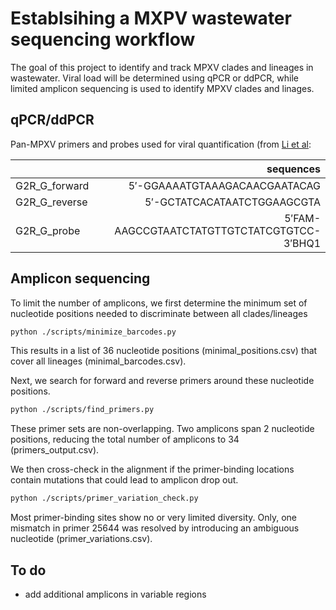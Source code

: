 # Establsihing a MXPV wastewater sequencing workflow

The goal of this project to identify and track MPXV clades and lineages in wastewater. Viral load will be determined using qPCR or ddPCR, while limited amplicon sequencing is used to identify MPXV clades and linages.


## qPCR/ddPCR

Pan-MPXV primers and probes used for viral quantification (from [Li et al](https://doi.org/10.1016/j.jviromet.2010.07.012):

| 		                                          |   sequences			 						 |
|:------------------------------------------------|---------------------------------------------:|
| G2R_G_forward                                   |  5′-GGAAAATGTAAAGACAACGAATACAG 				 |
| G2R_G_reverse                                	  |  5′-GCTATCACATAATCTGGAAGCGTA 				 |
| G2R_G_probe                                	  |  5′FAM-AAGCCGTAATCTATGTTGTCTATCGTGTCC-3′BHQ1 |


## Amplicon sequencing

To limit the number of amplicons, we first determine the minimum set of nucleotide positions needed to discriminate between all clades/lineages
```sh
python ./scripts/minimize_barcodes.py
```
This results in a list of 36 nucleotide positions (minimal_positions.csv) that cover all lineages (minimal_barcodes.csv).

Next, we search for forward and reverse primers around these nucleotide positions.
```sh
python ./scripts/find_primers.py
```
These primer sets are non-overlapping. Two amplicons span 2 nucleotide positions, reducing the total number of amplicons to 34 (primers_output.csv).

We then cross-check in the alignment if the primer-binding locations contain mutations that could lead to amplicon drop out.
```sh
python ./scripts/primer_variation_check.py
```
Most primer-binding sites show no or very limited diversity. Only, one mismatch in primer 25644 was resolved by introducing an ambiguous nucleotide (primer_variations.csv).

## To do
- add additional amplicons in variable regions
